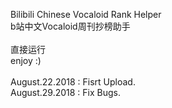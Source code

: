Bilibili Chinese Vocaloid Rank Helper<br>
b站中文Vocaloid周刊抄榜助手<br>
<br>
直接运行<br>
enjoy :)<br>
<br>
August.22.2018 : Fisrt Upload.<br>
August.29.2018 : Fix Bugs.<br>